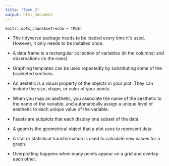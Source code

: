 ```yaml
---
title: "Task_5"
output: html_document
---
```


```{r setup, include=FALSE}
knitr::opts_chunk$set(echo = TRUE)
```

- The tidyverse package needs to be loaded every time it's used. However, it only needs to be installed once.

- A data frame is a rectangular collection of variables (in the columns) and observations (in the rows). 

- Graphing templates can be used repeatedly by substituting some of the bracketed sections.

- An aestetic is a visual property of the objects in your plot. They can include the size, shape, or color of your points.

- When you map an aesthetic, you associate the name of the aesthetic to the name of the variable, and automatically assign a unique level of aesthetic to each unique value of the variable.

- Facets are subplots that each display one subset of the data.

- A geom is the geometrical object that a plot uses to represent data. 

- A stat or statistical transformation is used to calculate new values for a graph.

- Overplotting happens when many points appear on a grid and overlap each other. 

